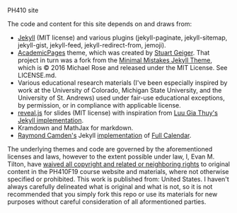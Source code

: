 PH410 site


The code and content for this site depends on and draws from:
* [Jekyll](https://jekyllrb.com/) (MIT license) and various plugins (jekyll-paginate, jekyll-sitemap, jekyll-gist, jekyll-feed, jekyll-redirect-from, jemoji).
* [AcademicPages](https://github.com/academicpages/academicpages.github.io) theme, which was created by [Stuart Geiger](https://github.com/staeiou). That project in turn was a fork from the [Minimal Mistakes Jekyll Theme](https://mmistakes.github.io/minimal-mistakes/), which is © 2016 Michael Rose and released under the MIT License. See LICENSE.md.
* Various educational research materials (I've been especially inspired by work at the University of Colorado, Michigan State University, and the University of St. Andrews) used under fair-use educational exceptions, by permission, or in compliance with applicable license.
* [reveal.js](https://revealjs.com) for slides (MIT license) with inspiration from [Luu Gia Thuy's Jekyll implementation](http://luugiathuy.com/2015/04/jekyll-create-slides-with-revealjs/).
* Kramdown and MathJax for markdown.
* [Raymond Camden's](https://www.raymondcamden.com/2017/02/24/an-example-of-a-static-site-with-a-dynamic-calendar) Jekyll [implementation](https://github.com/cfjedimaster/Static-Site-Examples/tree/master/jekyll_fullcalendar) of [Full Calendar](https://fullcalendar.io/).



The underlying themes and code are governed by the aforementioned licenses and laws, however to the extent possible under law, I, Evan M. Tilton, have [waived all copyright and related or neighboring rights](http://creativecommons.org/publicdomain/zero/1.0/) to <span property="dct:title">original content in the PH410F19 course website and materials</span>, where not otherwise specified or prohibited.
This work is published from: <span property="vcard:Country" datatype="dct:ISO3166" content="US">United States</span>. I haven't always carefully delineated what is original and what is not, so it is not recommended that you simply fork this repo or use its materials for new purposes without careful consideration of all aformentioned parties.
 
